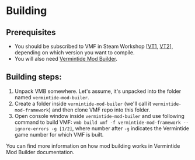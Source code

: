 # Building

## Prerequisites
- You should be subscribed to VMF in Steam Workshop [[VT1](https://steamcommunity.com/sharedfiles/filedetails/?id=1289946781), [VT2](https://steamcommunity.com/sharedfiles/filedetails/?id=1369573612)], depending on which version you want to compile.
- You will also need [Vermintide Mod Builder](https://github.com/Vermintide-Mod-Framework/Vermintide-Mod-Builder).

## Building steps:

1. Unpack VMB somewhere. Let's assume, it's unpacked into the folder named `vermintide-mod-builer`.
2. Create a folder inside `vermintide-mod-builer` (we'll call it `vermintide-mod-framework`) and then clone VMF repo into this folder.
3. Open console window inside `vermintide-mod-builer` and use following command to build VMF: `vmb build vmf -f vermintide-mod-framework --ignore-errors -g [1/2]`, where number after `-g` indicates the Vermintide game number for which VMF is built.

You can find more information on how mod building works in Vermintide Mod Builder documentation.